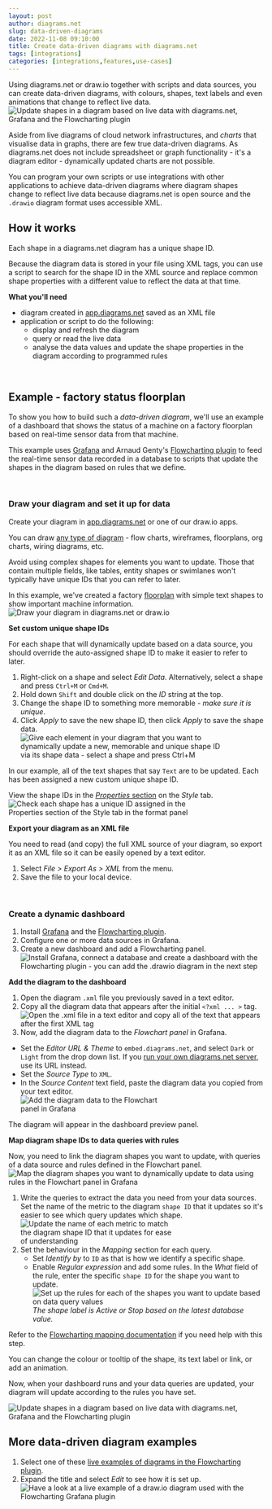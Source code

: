 ```yaml
---
layout: post
author: diagrams.net
slug: data-driven-diagrams
date: 2022-11-08 09:10:00
title: Create data-driven diagrams with diagrams.net
tags: [integrations]
categories: [integrations,features,use-cases]
---
```


Using diagrams.net or draw.io together with scripts and data sources, you can create data-driven diagrams, with colours, shapes, text labels and even animations that change to reflect live data. 
<br /><img src="/assets/img/blog/data-driven-diagram-example.gif" style="width=100%;max-width:500px;height:auto;" alt="Update shapes in a diagram based on live data with diagrams.net, Grafana and the Flowcharting plugin">

Aside from live diagrams of cloud network infrastructures, and _charts_ that visualise data in graphs, there are few true data-driven diagrams. As diagrams.net does not include spreadsheet or graph functionality - it's a diagram editor - dynamically updated charts are not possible. 

You can program your own scripts or use integrations with other applications to achieve data-driven diagrams where diagram shapes change to reflect live data because diagrams.net is open source and the ``.drawio`` diagram format uses accessible XML.

## How it works

Each shape in a diagrams.net diagram has a unique shape ID. 

Because the diagram data is stored in your file using XML tags, you can use a script to search for the shape ID in the XML source and replace common shape properties with a different value to reflect the data at that time.

**What you'll need**
* diagram created in [app.diagrams.net](https://app.diagrams.net) saved as an XML file
* application or script to do the following:
   * display and refresh the diagram
   * query or read the live data 
   * analyse the data values and update the shape properties in the diagram according to programmed rules

<br />

## Example - factory status floorplan

To show you how to build such a _data-driven diagram_, we'll use an example of a dashboard that shows the status of a machine on a factory floorplan based on real-time sensor data from that machine. 

This example uses [Grafana](https://grafana.com) and Arnaud Genty's [Flowcharting plugin](https://github.com/algenty/grafana-flowcharting) to feed the real-time sensor data recorded in a database to scripts that update the shapes in the diagram based on rules that we define.

<br />

### Draw your diagram and set it up for data

Create your diagram in [app.diagrams.net](https://app.diagrams.net) or one of our draw.io apps. 

You can draw [any type of diagram](/example-diagrams.html) - flow charts, wireframes, floorplans, org charts, wiring diagrams, etc. 

Avoid using complex shapes for elements you want to update. Those that contain multiple fields, like tables, entity shapes or swimlanes won't typically have unique IDs that you can refer to later. 

In this example, we've created a factory [floorplan](/blog/floorplans.html) with simple text shapes to show important machine information.
<br /><img src="/assets/img/blog/data-driven-dashboard.png" style="width=100%;max-width:400px;height:auto;" alt="Draw your diagram in diagrams.net or draw.io">

**Set custom unique shape IDs**

For each shape that will dynamically update based on a data source, you should override the auto-assigned shape ID to make it easier to refer to later. 
1. Right-click on a shape and select _Edit Data_. Alternatively, select a shape and press ``Ctrl+M`` or ``Cmd+M``.
2. Hold down ``Shift`` and double click on the _ID_ string at the top. 
3. Change the shape ID to something more memorable - _make sure it is unique_. 
4. Click _Apply_ to save the new shape ID, then click _Apply_ to save the shape data. 
<br /><img src="/assets/img/blog/data-driven-change-shape-id.gif" style="width=100%;max-width:400px;height:auto;" alt="Give each element in your diagram that you want to dynamically update a new, memorable and unique shape ID via its shape data - select a shape and press Ctrl+M">

In our example, all of the text shapes that say ``Text`` are to be updated. Each has been assigned a new custom unique shape ID. 

View the shape IDs in the [_Properties_ section](/blog/shape-properties.html) on the _Style_ tab. 
<br /><img src="/assets/img/blog/data-driven-shape-property-id.png" style="width=100%;max-width:400px;height:auto;" alt="Check each shape has a unique ID assigned in the Properties section of the Style tab in the format panel">

**Export your diagram as an XML file**

You need to read (and copy) the full XML source of your diagram, so export it as an XML file so it can be easily opened by a text editor. 

1. Select _File > Export As > XML_ from the menu. 
2. Save the file to your local device. 

<br />

### Create a dynamic dashboard
1. Install [Grafana](https://grafana.com) and the [Flowcharting plugin](https://github.com/algenty/grafana-flowcharting).
2. Configure one or more data sources in Grafana.
3. Create a new dashboard and add a Flowcharting panel.
<br /><img src="/assets/img/blog/data-driven-diagram-grafana-flowcharting-dashboard.png" style="width=100%;max-width:500px;height:auto;" alt="Install Grafana, connect a database and create a dashboard with the Flowcharting plugin - you can add the .drawio diagram in the next step">

**Add the diagram to the dashboard**

1. Open the diagram ``.xml`` file you previously saved in a text editor. 
2. Copy all the diagram data that appears after the initial ``<?xml ... >`` tag.
<br /><img src="/assets/img/blog/data-driven-diagram-xml-source.png" style="width=100%;max-width:500px;height:auto;" alt="Open the .xml file in a text editor and copy all of the text that appears after the first XML tag">
3. Now, add the diagram data to the _Flowchart panel_ in Grafana.
  * Set the _Editor URL & Theme_ to ``embed.diagrams.net``, and select ``Dark`` or ``Light`` from the drop down list. If you [run your own diagrams.net server](/blog/diagrams-docker-app.html), use its URL instead.
  * Set the _Source Type_ to ``XML``.
  * In the _Source Content_ text field, paste the diagram data you copied from your text editor. 
  <br /><img src="/assets/img/blog/data-driven-diagram-flowchart-setup1.png" style="width=100%;max-width:300px;height:auto;" alt="Add the diagram data to the Flowchart panel in Grafana">

The diagram will appear in the dashboard preview panel. 

**Map diagram shape IDs to data queries with rules**

Now, you need to link the diagram shapes you want to update, with queries of a data source and rules defined in the Flowchart panel. 
<br /><img src="/assets/img/blog/data-driven-diagram-flowchart-setup2.png" style="width=100%;max-width:500px;height:auto;" alt="Map the diagram shapes you want to dynamically update to data using rules in the Flowchart panel in Grafana">

1. Write the queries to extract the data you need from your data sources. Set the name of the metric to the diagram ``shape ID`` that it updates so it's easier to see which query updates which shape.
<br /><img src="/assets/img/blog/data-driven-diagram-flowchart-setup3.png" style="width=100%;max-width:300px;height:auto;" alt="Update the name of each metric to match the diagram shape ID that it updates for ease of understanding">
2. Set the behaviour in the _Mapping_ section for each query. 
   * Set _Identify by_ to ``ID`` as that is how we identify a specific shape. 
   * Enable _Regular expression_ and add some rules. In the _What_ field of the rule, enter the specific ``shape ID`` for the shape you want to update. 
<br /><img src="/assets/img/blog/data-driven-diagram-flowchart-setup4.png" style="width=100%;max-width:500px;height:auto;" alt="Set up the rules for each of the shapes you want to update based on data query values">
<br />_The shape label is Active or Stop based on the latest database value._

Refer to the [Flowcharting mapping documentation](https://github.com/algenty/flowcharting-repository) if you need help with this step.

You can change the colour or tooltip of the shape, its text label or link, or add an animation. 

Now, when your dashboard runs and your data queries are updated, your diagram will update according to the rules you have set. 

<img src="/assets/img/blog/data-driven-diagram-example.gif" style="width=100%;max-width:500px;height:auto;" alt="Update shapes in a diagram based on live data with diagrams.net, Grafana and the Flowcharting plugin">


## More data-driven diagram examples

1. Select one of these [live examples of diagrams in the Flowcharting plugin](https://play.grafana.org/d/Unu5JcjWk/flowcharting-index?orgId=1). 
2. Expand the title and select _Edit_ to see how it is set up.
<br /><img src="/assets/img/blog/data-driven-diagram-flowcharting-example.png" style="width=100%;max-width:500px;height:auto;" alt="Have a look at a live example of a draw.io diagram used with the Flowcharting Grafana plugin">